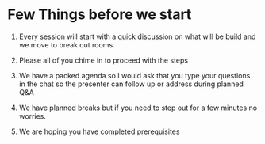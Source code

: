 # Few Things before we start

1.  Every session will start with a quick discussion on what will be build and
    we move to break out rooms.

2.  Please all of you chime in to proceed with the steps

3.  We have a packed agenda so I would ask that you type your questions in the
    chat so the presenter can follow up or address during planned Q&A

4.  We have planned breaks but if you need to step out for a few minutes no
    worries.

5. We are hoping you have completed prerequisites

